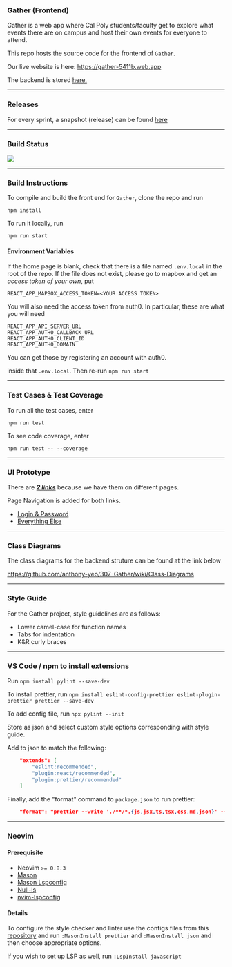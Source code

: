 ### Gather (Frontend)

Gather is a web app where Cal Poly students/faculty get to explore what events there are on campus and host their own events for everyone to attend.

This repo hosts the source code for the frontend of `Gather`.

Our live website is here:
https://gather-5411b.web.app

The backend is stored [here.](https://github.com/anthony-yeo/307-Gather)

---

### Releases

For every sprint, a snapshot (release) can be found [here](https://github.com/anarchaworld/307-Gather-Frontend/releases)

---

### Build Status

![](https://github.com/anarchaworld/307-Gather-Frontend/actions/workflows/node.js.yml/badge.svg)

---

### Build Instructions

To compile and build the front end for `Gather`, clone the repo and run

```
npm install
```

To run it locally, run

```
npm run start
```

#### Environment Variables

If the home page is blank, check that there is a file named `.env.local` in the root of the repo.
If the file does not exist, please go to mapbox and get an _access token of your own_, put

```
REACT_APP_MAPBOX_ACCESS_TOKEN=<YOUR ACCESS TOKEN>
```

You will also need the access token from auth0. In particular, these are what you will need

```
REACT_APP_API_SERVER_URL
REACT_APP_AUTH0_CALLBACK_URL
REACT_APP_AUTH0_CLIENT_ID
REACT_APP_AUTH0_DOMAIN
```

You can get those by registering an account with auth0.

inside that `.env.local`. Then re-run `npm run start`

---

### Test Cases & Test Coverage

To run all the test cases, enter

```
npm run test
```

To see code coverage, enter

```
npm run test -- --coverage
```

---

### UI Prototype

There are <ins>_**2 links**_</ins> because we have them on different pages.

Page Navigation is added for both links.

- [Login & Password](https://www.figma.com/file/A0BfmaQVH5doZ4Mg8GJMs4/Login-Screen?node-id=0%3A1&t=KfKAlqUsiZcyPFp8-1)
- [Everything Else](https://www.figma.com/file/A0BfmaQVH5doZ4Mg8GJMs4/Login-Screen?node-id=21%3A2&t=KfKAlqUsiZcyPFp8-1)

---

### Class Diagrams

The class diagrams for the backend struture can be found at the link below

https://github.com/anthony-yeo/307-Gather/wiki/Class-Diagrams

---

### Style Guide

For the Gather project, style guidelines are as follows:

- Lower camel-case for function names
- Tabs for indentation
- K&R curly braces

---

### VS Code / npm to install extensions

Run
`npm install pylint --save-dev`

To install prettier, run
`npm install eslint-config-prettier eslint-plugin-prettier prettier --save-dev`

To add config file, run
`npx pylint --init`

Store as json and select custom style options corresponding with style guide.

Add to json to match the following:

```json
    "extends": [
        "eslint:recommended",
        "plugin:react/recommended",
        "plugin:prettier/recommended"
    ]
```

Finally, add the "format" command to `package.json` to run prettier:

```json
    "format": "prettier --write './**/*.{js,jsx,ts,tsx,css,md,json}' --config ./.prettierrc"
```

---

### Neovim

#### Prerequisite

- Neovim `>= 0.8.3`
- [Mason](https://github.com/williamboman/mason.nvim)
- [Mason Lspconfig](https://github.com/williamboman/mason-lspconfig.nvim)
- [Null-ls](https://github.com/jose-elias-alvarez/null-ls.nvim)
- [nvim-lspconfig](https://github.com/neovim/nvim-lspconfig)

#### Details

To configure the style checker and linter use the configs files from this [repository](https://github.com/anarchaworld/dotfiles/tree/main/.config/nvim)
and run `:MasonInstall prettier` and `:MasonInstall json` and then choose appropriate options.

If you wish to set up LSP as well, run `:LspInstall javascript`
